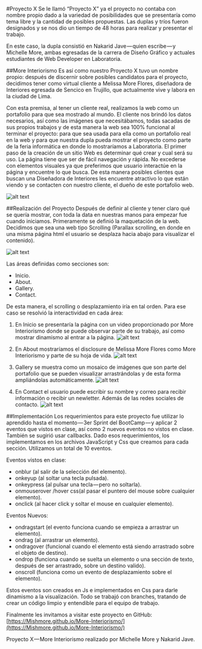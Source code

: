 #Proyecto X
Se le llamó “Proyecto X” ya el proyecto no contaba con nombre propio dado a la variedad de posibilidades que se presentaría como tema libre y la cantidad de posibles propuestas. Las duplas y tríos fueron designados y se nos dio un tiempo de 48 horas para realizar y presentar el trabajo.

En este caso, la dupla consistió en Nakarid Jave — quien escribe — y Michelle More, ambas egresadas de la carrera de Diseño Gráfico y actuales estudiantes de Web Developer en Laboratoria.

##More Interiorismo
Es así como nuestro Proyecto X tuvo un nombre propio: después de discernir sobre posibles candidatos para el proyecto, decidimos tener como virtual cliente a Melissa More Flores, diseñadora de Interiores egresada de Sencico en Trujillo, que actualmente vive y labora en la ciudad de Lima.

Con esta premisa, al tener un cliente real, realizamos la web como un portafolio para que sea mostrado al mundo. El cliente nos brindó los datos necesarios, así como las imágenes que necesitábamos, todas sacadas de sus propios trabajos y de esta manera la web sea 100% funcional al terminar el proyecto: para que sea usada para ella como un portafolio real en la web y para que nuestra dupla pueda mostrar el proyecto como parte de la feria informática en donde lo mostraríamos a Laboratoria.
El primer paso de la creación de un sitio Web es determinar qué crear y cual será su uso. La página tiene que ser de fácil navegación y rápida. No excederse con elementos visuales ya que preferimos que usuario interactúe en la página y encuentre lo que busca. De esta manera posibles clientes que buscan una Diseñadora de Interiores les encuentre atractivo lo que están viendo y se contacten con nuestro cliente, el dueño de este portafolio web.

![alt text](screenshots/demo/deco01.jpg "render")

##Realización del Proyecto
Después de definir al cliente y tener claro qué se quería mostrar, con toda la data en nuestras manos para empezar fue cuando iniciamos.
Primeramente se definió la maquetación de la web. Decidimos que sea una web tipo Scrolling (Parallax scrolling, en donde en una misma página html el usuario se desplaza hacia abajo para visualizar el contenido).

![alt text](screenshots/demo/scroll.jpg "scroll")

Las áreas definidas como secciones son:
- Inicio.
- About.
- Gallery.
- Contact.

De esta manera, el scrolling o desplazamiento iría en tal orden. Para ese caso se resolvió la interactividad en cada área:

1. En Inicio se presentaría la página con un video proporcionado por More Interiorismo donde se puede observar parte de su trabajo, así como mostrar dinamismo al entrar a la página.
![alt text](screenshots/demo/inicio.png "about")

2. En About mostraríamos el disclosure de Melissa More Flores como More Interiorismo y parte de su hoja de vida.
![alt text](screenshots/demo/about.png "about")

3. Gallery se muestra como un mosaico de imágenes que son parte del portafolio que se pueden visualizar arrastrándolas y de esta forma ampliándolas automáticamente.
![alt text](screenshots/demo/galeria "galeria")

4. En Contact el usuario puede escribir su nombre y correo para recibir información o recibir un newletter. Además de las redes sociales de contacto.
![alt text](screenshots/demo/contacto.png "contacto")

##Implementación
Los requerimientos para este proyecto fue utilizar lo aprendido hasta el momento — 3er Sprint del BootCamp — y aplicar 2 eventos que vistos en clase, así como 2 nuevos eventos no vistos en clase. También se sugirió usar callbacks.
Dado esos requerimientos, los implementamos en los archivos JavaScript y Css que creamos para cada sección. Utilizamos un total de 10 eventos.

Eventos vistos en clase:
- onblur (al salir de la selección del elemento).
- onkeyup (al soltar una tecla pulsada).
- onkeypress (al pulsar una tecla — pero no soltarla).
- onmouserover /hover css(al pasar el puntero del mouse sobre cualquier elemento).
- onclick (al hacer click y soltar el mouse en cualquier elemento).

Eventos Nuevos:
- ondragstart (el evento funciona cuando se empieza a arrastrar un elemento).
- ondrag (al arrastrar un elemento).
- ondragover (funcional cuando el elemento está siendo arrastrado sobre el objeto de destino).
- ondrop (funciona cuando se suelta un elemento o una sección de texto, después de ser arrastrado, sobre un destino valido).
- onscroll (funciona como un evento de desplazamiento sobre el elemento).

Estos eventos son creados en Js e implementados en Css para darle dinamismo a la visualización.
Todo se trabajó con branches, tratando de crear un código limpio y entendible para el equipo de trabajo.

Finalmente les invitamos a visitar este proyecto en GitHub:
[https://Mishmore.github.io/More-Interiorismo/](https://Mishmore.github.io/More-Interiorismo/)

Proyecto X — More Interiorismo realizado por Michelle More y Nakarid Jave.
